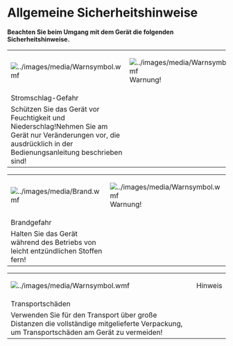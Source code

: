 ﻿# Allgemeine Sicherheitshinweise

**Beachten Sie beim Umgang mit dem Gerät die folgenden Sicherheitshinweise.**

<table>
    <tr>
        <td>

![../images/media/Warnsymbol.wmf](../images/media/Warnsymbol.wmf)</td>
        <td>

![../images/media/Warnsymbol.wmf](../images/media/Warnsymbol.wmf) Warnung!</td>
    </tr>
    <tr>
        <td>Stromschlag-Gefahr</td>
    </tr>
    <tr>
        <td>Schützen Sie das Gerät vor Feuchtigkeit und Niederschlag!Nehmen Sie am Gerät nur Veränderungen vor, die ausdrücklich in der Bedienungsanleitung beschrieben sind!</td>
    </tr>
</table>


<table>
    <tr>
        <td>

![../images/media/Brand.wmf](../images/media/Brand.wmf)</td>
        <td>

![../images/media/Warnsymbol.wmf](../images/media/Warnsymbol.wmf) Warnung!</td>
    </tr>
    <tr>
        <td>Brandgefahr</td>
    </tr>
    <tr>
        <td>Halten Sie das Gerät während des Betriebs von leicht entzündlichen Stoffen fern!</td>
    </tr>
</table>


<table>
    <tr>
        <td>

![../images/media/Warnsymbol.wmf](../images/media/Warnsymbol.wmf)</td>
        <td>Hinweis</td>
    </tr>
    <tr>
        <td>Transportschäden</td>
    </tr>
    <tr>
        <td>Verwenden Sie für den Transport über große Distanzen die vollständige mitgelieferte Verpackung, um Transportschäden am Gerät zu vermeiden!</td>
    </tr>
</table>
